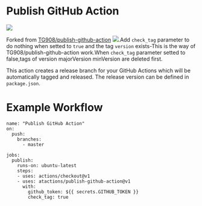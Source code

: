 # Publish GitHub Action
![](https://img.shields.io/github/v/release/atactions/publish-github-action?style=flat-square)

Forked from [TG908/publish-github-action](https://github.com/TG908/publish-github-action) ![](https://img.shields.io/github/v/release/tg908/publish-github-action?style=flat-square).Add `check_tag` parameter to do nothing when setted to `true` and the tag `version` exists-This is the way of TG908/publish-github-action work.When `check_tag` parameter setted to false,tags of version majorVersion minVersion are deleted first.

This action creates a release branch for your GitHub Actions which will be automatically tagged and released. The release version can be  defined in `package.json`.

# Example Workflow

```
name: "Publish GitHub Action"
on:
  push:
    branches:    
      - master

jobs:
  publish:
    runs-on: ubuntu-latest
    steps:
    - uses: actions/checkout@v1
    - uses: atactions/publish-github-action@v1
      with:
        github_token: ${{ secrets.GITHUB_TOKEN }}
        check_tag: true
```
